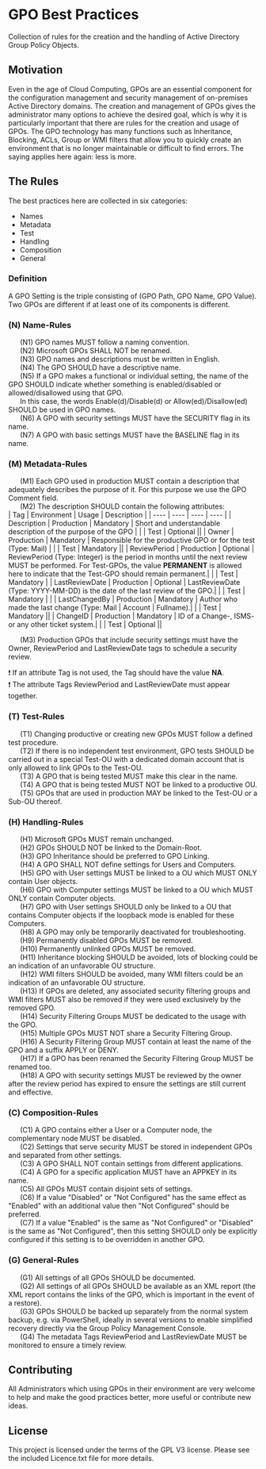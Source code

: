 # GPO Best Practices
Collection of rules for the creation and the handling of Active Directory Group Policy Objects.

## Motivation
Even in the age of Cloud Computing, GPOs are an essential component for the configuration management and security management of on-premises Active Directory domains. The creation and management of GPOs gives the administrator many options to achieve the desired goal, which is why it is particularly important that there are rules for the creation and usage of GPOs. The GPO technology has many functions such as Inheritance, Blocking, ACLs, Group or WMI filters that allow you to quickly create an environment that is no longer maintainable or difficult to find errors. The saying applies here again: less is more.

## The Rules
The best practices here are collected in six categories:

+ Names
+ Metadata
+ Test
+ Handling
+ Composition
+ General

### Definition
A GPO Setting is the triple consisting of (GPO Path, GPO Name, GPO Value). Two GPOs are different if at least one of its components is different.

### (N) Name-Rules
&nbsp;&nbsp;&nbsp;&nbsp;&nbsp;&nbsp;(N1) GPO names MUST follow a naming convention.    
&nbsp;&nbsp;&nbsp;&nbsp;&nbsp;&nbsp;(N2) Microsoft GPOs SHALL NOT be renamed.     
&nbsp;&nbsp;&nbsp;&nbsp;&nbsp;&nbsp;(N3) GPO names and descriptions must be written in English.     
&nbsp;&nbsp;&nbsp;&nbsp;&nbsp;&nbsp;(N4) The GPO SHOULD have a descriptive name.      
&nbsp;&nbsp;&nbsp;&nbsp;&nbsp;&nbsp;(N5) If a GPO makes a functional or individual setting, the name of the GPO SHOULD indicate whether something is enabled/disabled or allowed/disallowed using that GPO.     
&nbsp;&nbsp;&nbsp;&nbsp;&nbsp;&nbsp;In this case, the words Enable(d)/Disable(d) or Allow(ed)/Disallow(ed) SHOULD be used in GPO names.      
&nbsp;&nbsp;&nbsp;&nbsp;&nbsp;&nbsp;(N6) A GPO with security settings MUST have the SECURITY flag in its name.     
&nbsp;&nbsp;&nbsp;&nbsp;&nbsp;&nbsp;(N7) A GPO with basic settings MUST have the BASELINE flag in its name.     
    
### (M) Metadata-Rules
&nbsp;&nbsp;&nbsp;&nbsp;&nbsp;&nbsp;(M1) Each GPO used in production MUST contain a description that adequately describes the purpose of it. For this purpose we use the GPO Comment field.     
&nbsp;&nbsp;&nbsp;&nbsp;&nbsp;&nbsp;(M2) The description SHOULD contain the following attributes:     
| Tag | Environment | Usage | Description |
| ---- | ---- | ---- | ---- |
| Description | Production | Mandatory | Short and understandable description of the purpose of the GPO |
| | Test | Optional ||
| Owner | Production | Mandatory | Responsible for the productive GPO or for the test (Type: Mail) |
|   | Test | Mandatory ||
| ReviewPeriod | Production | Optional | ReviewPeriod (Type: Integer) is the period in months until the next review MUST be performed. For Test-GPOs, the value **PERMANENT** is allowed here to indicate that the Test-GPO should remain permanent.|
| | Test | Mandatory |
| LastReviewDate | Production | Optional | LastReviewDate (Type: YYYY-MM-DD) is the date of the last review of the GPO.|
| | Test | Mandatory | |
| LastChangedBy | Production | Mandatory | Author who made the last change (Type: Mail \| Account \| Fullname).|
| | Test | Mandatory ||
| ChangeID | Production | Mandatory | ID of a Change-, ISMS- or any other ticket system.|
| | Test | Optional ||
    
&nbsp;&nbsp;&nbsp;&nbsp;&nbsp;&nbsp;(M3) Production GPOs that include security settings must have the Owner, ReviewPeriod and LastReviewDate tags to schedule a security review.

:exclamation: If an attribute Tag is not used, the Tag should have the value **NA**.   
:exclamation: The attribute Tags ReviewPeriod and LastReviewDate must appear together.

### (T) Test-Rules
&nbsp;&nbsp;&nbsp;&nbsp;&nbsp;&nbsp;(T1) Changing productive or creating new GPOs MUST follow a defined test procedure.     
&nbsp;&nbsp;&nbsp;&nbsp;&nbsp;&nbsp;(T2) If there is no independent test environment, GPO tests SHOULD be carried out in a special Test-OU with a dedicated domain account that is only allowed to link GPOs to the Test-OU.     
&nbsp;&nbsp;&nbsp;&nbsp;&nbsp;&nbsp;(T3) A GPO that is being tested MUST make this clear in the name.      
&nbsp;&nbsp;&nbsp;&nbsp;&nbsp;&nbsp;(T4) A GPO that is being tested MUST NOT be linked to a productive OU.      
&nbsp;&nbsp;&nbsp;&nbsp;&nbsp;&nbsp;(T5) GPOs that are used in production MAY be linked to the Test-OU or a Sub-OU thereof.      

### (H) Handling-Rules
&nbsp;&nbsp;&nbsp;&nbsp;&nbsp;&nbsp;(H1) Microsoft GPOs MUST remain unchanged.     
&nbsp;&nbsp;&nbsp;&nbsp;&nbsp;&nbsp;(H2) GPOs SHOULD NOT be linked to the Domain-Root.     
&nbsp;&nbsp;&nbsp;&nbsp;&nbsp;&nbsp;(H3) GPO Inheritance should be preferred to GPO Linking.      
&nbsp;&nbsp;&nbsp;&nbsp;&nbsp;&nbsp;(H4) A GPO SHALL NOT define settings for Users and Computers.       
&nbsp;&nbsp;&nbsp;&nbsp;&nbsp;&nbsp;(H5) GPO with User settings MUST be linked to a OU which MUST ONLY contain User objects.      
&nbsp;&nbsp;&nbsp;&nbsp;&nbsp;&nbsp;(H6) GPO with Computer settings MUST be linked to a OU which MUST ONLY contain Computer objects.     
&nbsp;&nbsp;&nbsp;&nbsp;&nbsp;&nbsp;(H7) GPO with User settings SHOULD only be linked to a OU that contains Computer objects if the loopback mode is enabled for these Computers.      
&nbsp;&nbsp;&nbsp;&nbsp;&nbsp;&nbsp;(H8) A GPO may only be temporarily deactivated for troubleshooting.      
&nbsp;&nbsp;&nbsp;&nbsp;&nbsp;&nbsp;(H9) Permanently disabled GPOs MUST be removed.      
&nbsp;&nbsp;&nbsp;&nbsp;&nbsp;&nbsp;(H10) Permanently unlinked GPOs MUST be removed.      
&nbsp;&nbsp;&nbsp;&nbsp;&nbsp;&nbsp;(H11) Inheritance blocking SHOULD be avoided, lots of blocking could be an indication of an unfavorable OU structure.      
&nbsp;&nbsp;&nbsp;&nbsp;&nbsp;&nbsp;(H12) WMI filters SHOULD be avoided, many WMI filters could be an indication of an unfavorable OU structure.      
&nbsp;&nbsp;&nbsp;&nbsp;&nbsp;&nbsp;(H13) If GPOs are deleted, any associated security filtering groups and WMI filters MUST also be removed if they were used exclusively by the removed GPO.      
&nbsp;&nbsp;&nbsp;&nbsp;&nbsp;&nbsp;(H14) Security Filtering Groups MUST be dedicated to the usage with the GPO.      
&nbsp;&nbsp;&nbsp;&nbsp;&nbsp;&nbsp;(H15) Multiple GPOs MUST NOT share a Security Filtering Group.      
&nbsp;&nbsp;&nbsp;&nbsp;&nbsp;&nbsp;(H16) A Security Filtering Group MUST contain at least the name of the GPO and a suffix APPLY or DENY.       
&nbsp;&nbsp;&nbsp;&nbsp;&nbsp;&nbsp;(H17) If a GPO has been renamed the Security Filtering Group MUST be renamed too.      
&nbsp;&nbsp;&nbsp;&nbsp;&nbsp;&nbsp;(H18) A GPO with security settings MUST be reviewed by the owner after the review period has expired to ensure the settings are still current and effective.      

### (C) Composition-Rules
&nbsp;&nbsp;&nbsp;&nbsp;&nbsp;&nbsp;(C1) A GPO contains either a User or a Computer node, the complementary node MUST be disabled.     
&nbsp;&nbsp;&nbsp;&nbsp;&nbsp;&nbsp;(C2) Settings that serve security MUST be stored in independent GPOs and separated from other settings.     
&nbsp;&nbsp;&nbsp;&nbsp;&nbsp;&nbsp;(C3) A GPO SHALL NOT contain settings from different applications.      
&nbsp;&nbsp;&nbsp;&nbsp;&nbsp;&nbsp;(C4) A GPO for a specific application MUST have an APPKEY in its name.      
&nbsp;&nbsp;&nbsp;&nbsp;&nbsp;&nbsp;(C5) All GPOs MUST contain disjoint sets of settings.      
&nbsp;&nbsp;&nbsp;&nbsp;&nbsp;&nbsp;(C6) If a value "Disabled" or "Not Configured" has the same effect as "Enabled" with an additional value then "Not Configured" should be preferred.      
&nbsp;&nbsp;&nbsp;&nbsp;&nbsp;&nbsp;(C7) If a value "Enabled" is the same as "Not Configured" or "Disabled" is the same as "Not Configured", then this setting SHOULD only be explicitly configured if this setting is to be overridden in another GPO.

### (G) General-Rules
&nbsp;&nbsp;&nbsp;&nbsp;&nbsp;&nbsp;(G1) All settings of all GPOs SHOULD be documented.      
&nbsp;&nbsp;&nbsp;&nbsp;&nbsp;&nbsp;(G2) All settings of all GPOs SHOULD be available as an XML report (the XML report contains the links of the GPO, which is important in the event of a restore).      
&nbsp;&nbsp;&nbsp;&nbsp;&nbsp;&nbsp;(G3) GPOs SHOULD be backed up separately from the normal system backup, e.g. via PowerShell, ideally in several versions to enable simplified recovery directly via the Group Policy Management Console.      
&nbsp;&nbsp;&nbsp;&nbsp;&nbsp;&nbsp;(G4) The metadata Tags ReviewPeriod and LastReviewDate MUST be monitored to ensure a timely review.

## Contributing
All Administrators which using GPOs in their environment are very welcome to help and make the good practices better, more useful or contribute new ideas.

## License
This project is licensed under the terms of the GPL V3 license. Please see the included Licence.txt file for more details.
